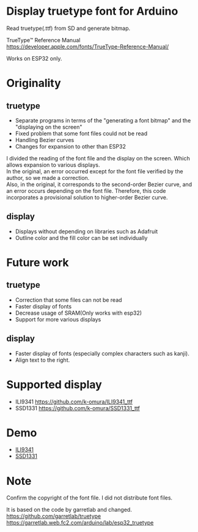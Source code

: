 # Display truetype font for Arduino  
Read truetype(.ttf) from SD and generate bitmap.

TrueType™ Reference Manual  
https://developer.apple.com/fonts/TrueType-Reference-Manual/  

Works on ESP32 only.  

# Originality  
## truetype  
- Separate programs in terms of the "generating a font bitmap" and the "displaying on the screen"  
- Fixed problem that some font files could not be read  
- Handling Bezier curves  
- Changes for expansion to other than ESP32  

I divided the reading of the font file and the display on the screen. Which allows expansion to various displays.  
In the original, an error occurred except for the font file verified by the author, so we made a correction.  
Also, in the original, it corresponds to the second-order Bezier curve, and an error occurs depending on the font file. Therefore, this code incorporates a provisional solution to higher-order Bezier curve.  

## display  
- Displays without depending on libraries such as Adafruit  
- Outline color and the fill color can be set individually  

# Future work  
## truetype  
- Correction that some files can not be read  
- Faster display of fonts  
- Decrease usage of SRAM(Only works with esp32)  
- Support for more various displays  

## display  
- Faster display of fonts (especially complex characters such as kanji).  
- Align text to the right.  

# Supported display  
- ILI9341 https://github.com/k-omura/ILI9341_ttf  
- SSD1331 https://github.com/k-omura/SSD1331_ttf  

# Demo  
- [ILI9341](https://youtu.be/_-4tfssNTYE "ILI9341")  
- [SSD1331](https://youtu.be/wlubShLcMqE "SSD1331")   

# Note  
Confirm the copyright of the font file. I did not distribute font files.  

It is based on the code by garretlab and changed.  
https://github.com/garretlab/truetype  
https://garretlab.web.fc2.com/arduino/lab/esp32_truetype  
